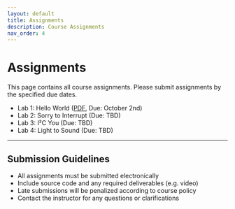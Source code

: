 ```yaml
---
layout: default
title: Assignments
description: Course Assignments
nav_order: 4
---
```


# Assignments

This page contains all course assignments. Please submit assignments by the specified due dates.

* Lab 1: Hello World ([PDF](assets/labs/lab1.pdf), Due: October 2nd)
* Lab 2: Sorry to Interrupt (Due: TBD)
* Lab 3: I²C You (Due: TBD)
* Lab 4: Light to Sound (Due: TBD)


---

## Submission Guidelines

- All assignments must be submitted electronically
- Include source code and any required deliverables (e.g. video)
- Late submissions will be penalized according to course policy
- Contact the instructor for any questions or clarifications